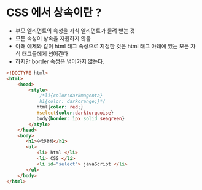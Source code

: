 # CSS 에서 상속이란 ?
- 부모 엘리먼트의 속성을 자식 엘리먼트가 물려 받는 것 
- 모든 속성이 상속을 지원하지 않음
- 아래 예제와 같이 html 태그 속성으로 지정한 것은 html 태그 아래에 있는 모든 자식 태그들에게 넘어간다
- 하지만 border 속성은 넘어가지 않는다. 
```html
<!DOCTYPE html>
<html>
    <head>
        <style>
            /*li{color:darkmagenta}
            h1{color: darkorange;}*/
           html{color: red;}
           #select{color:darkturquoise}
           body{border: 1px solid seagreen}
        </style>
    </head>
    <body>
       <h1>수업내용</h1>
       <ul>
           <li> html </li>
           <li> CSS </li>
           <li id="select"> javaScript </li>
       </ul>
    </body>
</html>
```